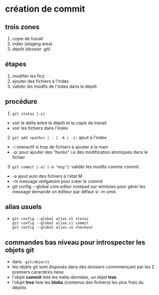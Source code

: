 # création de commit

## trois zones

1. copie de travail
2. index (staging area)
3. dépôt (dossier .git)

## étapes 

1. modifier les fics
2. ajouter des fichiers à l'index
3. valider les modifs de l'index dans le dépôt

## procédure

1. `git status [-s]`
  - voir le delta entre le dépôt et la copie de travail
  - voir les fichiers dans l'index

2. `git add <paths> | . | -A | -i:` ajout à l'index
  - -i interactif si trop de fichiers à ajouter à la main
  - -p: pour ajouter des "hunks" i.e des modification atomiques dans le fichier

3. `git commit [-a] [-m "msg"]`: valider les modifs comme commit
  - -a ajout auto des fichiers à l'état M
  - -m message obligatoire pour créer le commit
  - git config --global core.editor notepad sur windows pour gérer
    les message demande un éditeur par défaut si -m omis

## alias usuels

* ```
  git config --global alias.st status
  git config --global alias.ci commit
  git config --global alias.co checkout
  ```
  
## commandes bas niveau pour introspecter les objets git

 * dans `.git/objects`
 * les objets git sont disposés dans des dossiers commmençant par les 2 premiers caractères hexa
 * l'objet **commit** liste les méta-données, un objet **tree**
 * l'objet **tree** liste les **blobs** (contenus des fichiers) les plus frais du dépôts
